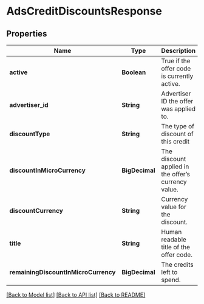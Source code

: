 # AdsCreditDiscountsResponse
## Properties

| Name | Type | Description | Notes |
|------------ | ------------- | ------------- | -------------|
| **active** | **Boolean** | True if the offer code is currently active. | [optional] [default to null] |
| **advertiser\_id** | **String** | Advertiser ID the offer was applied to. | [optional] [default to null] |
| **discountType** | **String** | The type of discount of this credit | [optional] [default to null] |
| **discountInMicroCurrency** | **BigDecimal** | The discount applied in the offer’s currency value. | [optional] [default to null] |
| **discountCurrency** | **String** | Currency value for the discount. | [optional] [default to null] |
| **title** | **String** | Human readable title of the offer code. | [optional] [default to null] |
| **remainingDiscountInMicroCurrency** | **BigDecimal** | The credits left to spend. | [optional] [default to null] |

[[Back to Model list]](../README.md#documentation-for-models) [[Back to API list]](../README.md#documentation-for-api-endpoints) [[Back to README]](../README.md)

